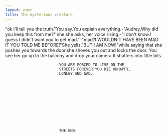 ```yaml
---
layout: post
title: The mysterious creature
---
```


"ok i'll tell you the truth."You say.You explain everything.-"Audrey,Why did you keep this from me?"
she she asks, her voice rising.-"I don't know.I guess I didn't want you to get mad."-"mad?I WOULDN'T
HAVE BEEN MAD IF YOU TOLD ME BEFORE!"She yells."BUT I AM NOW!"while saying that
she pushes you towards the door.she shoves you out and locks the door.
You see her go up to the balcony and drop your camera.It shatters into little bits.





                            YOU ARE FORCED TO LIVE ON THE
                            STREETS FOREVER!YOU DIE UNHAPPY,
                            LONLEY AND SAD.












                            THE END!

